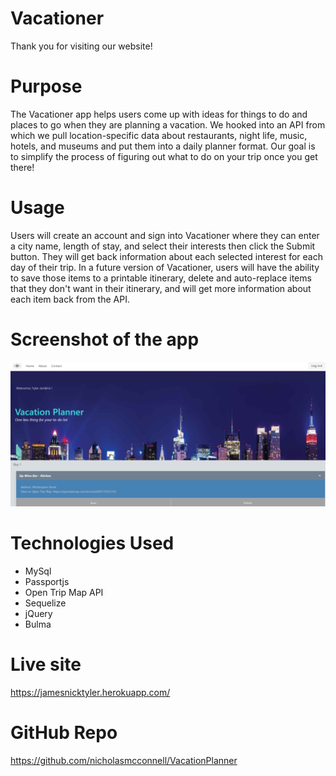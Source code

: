 # Vacationer

Thank you for visiting our website!

# Purpose

The Vacationer app helps users come up with ideas for things to do and places to go when they are planning a vacation. We hooked into an API from which we pull location-specific data about restaurants, night life, music, hotels, and museums and put them into a daily planner format. Our goal is to simplify the process of figuring out what to do on your trip once you get there!

# Usage

Users will create an account and sign into Vacationer where they can enter a city name, length of stay, and select their interests then click the Submit button. They will get back information about each selected interest for each day of their trip. In a future version of Vacationer, users will have the ability to save those items to a printable itinerary, delete and auto-replace items that they don't want in their itinerary, and will get more information about each item back from the API.

# Screenshot of the app

![Screenshot](public/img/screenshot-of-app.png)

# Technologies Used
  * MySql
  * Passportjs
  * Open Trip Map API
  * Sequelize
  * jQuery
  * Bulma

# Live site

https://jamesnicktyler.herokuapp.com/


# GitHub Repo

https://github.com/nicholasmcconnell/VacationPlanner

